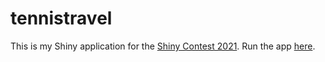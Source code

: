 
# tennistravel

This is my Shiny application for the [Shiny Contest 2021](https://community.rstudio.com/t/time-to-get-your-shiny-on-shiny-contest-2021-is-here/98632). Run the app [here](https://etiennebacher.shinyapps.io/tennistravel/).